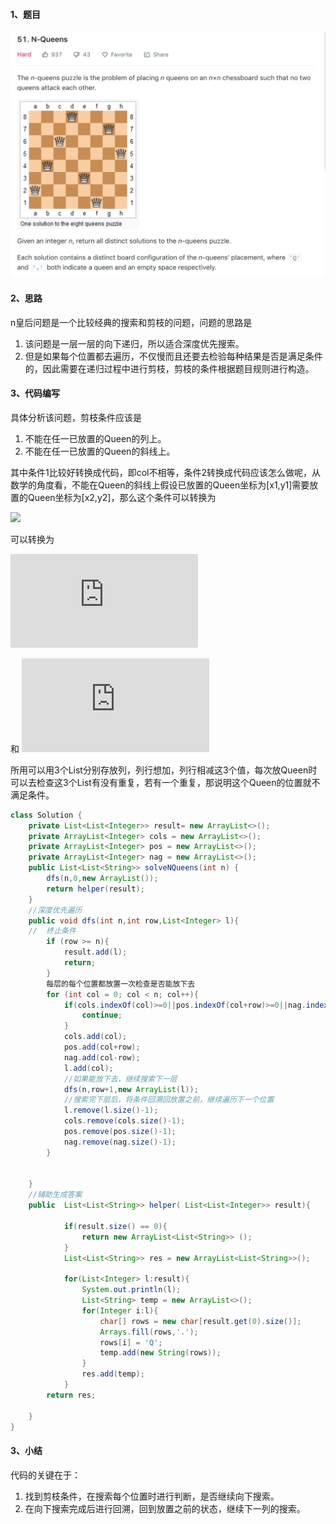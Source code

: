 #### 1、题目
![n皇后问题](./files/n皇后问题.jpg)
#### 2、思路

n皇后问题是一个比较经典的搜索和剪枝的问题，问题的思路是

1. 该问题是一层一层的向下递归，所以适合深度优先搜索。
2. 但是如果每个位置都去遍历，不仅慢而且还要去检验每种结果是否是满足条件的，因此需要在递归过程中进行剪枝，剪枝的条件根据题目规则进行构造。

#### 3、代码编写
具体分析该问题，剪枝条件应该是

1. 不能在任一已放置的Queen的列上。
2. 不能在任一已放置的Queen的斜线上。

其中条件1比较好转换成代码，即col不相等，条件2转换成代码应该怎么做呢，从数学的角度看，不能在Queen的斜线上假设已放置的Queen坐标为[x1,y1]需要放置的Queen坐标为[x2,y2]，那么这个条件可以转换为


![](http://latex.codecogs.com/gif.latex?x\frac{x_1-x_2}{y_1-y_2}=\pm1)

可以转换为


![](http://latex.codecogs.com/gif.latex?x_1-y_1=x_2-y_2)
 


和
![](http://latex.codecogs.com/gif.latex?x_1+y_1=x_2+y_2)

所用可以用3个List分别存放列，列行想加，列行相减这3个值，每次放Queen时可以去检查这3个List有没有重复，若有一个重复，那说明这个Queen的位置就不满足条件。

``` java
class Solution {
    private List<List<Integer>> result= new ArrayList<>();
    private ArrayList<Integer> cols = new ArrayList<>();
    private ArrayList<Integer> pos = new ArrayList<>();
    private ArrayList<Integer> nag = new ArrayList<>();
    public List<List<String>> solveNQueens(int n) {
        dfs(n,0,new ArrayList());
        return helper(result);
    }
    //深度优先遍历
    public void dfs(int n,int row,List<Integer> l){
    //	终止条件
        if (row >= n){
            result.add(l);
            return;
        }
        每层的每个位置都放置一次检查是否能放下去
        for (int col = 0; col < n; col++){
            if(cols.indexOf(col)>=0||pos.indexOf(col+row)>=0||nag.indexOf(col-row)>=0){
                continue;
            }
            cols.add(col);
            pos.add(col+row);
            nag.add(col-row);
            l.add(col);
            //如果能放下去，继续搜索下一层
            dfs(n,row+1,new ArrayList(l));
            //搜索完下层后，将条件回溯回放置之前，继续遍历下一个位置
            l.remove(l.size()-1);
            cols.remove(cols.size()-1);
            pos.remove(pos.size()-1);
            nag.remove(nag.size()-1);
        }
        
        
    }
    //辅助生成答案
    public  List<List<String>> helper( List<List<Integer>> result){

            if(result.size() == 0){
                return new ArrayList<List<String>> ();
            }
            List<List<String>> res = new ArrayList<List<String>>();
           
            for(List<Integer> l:result){
                System.out.println(l);
                List<String> temp = new ArrayList<>();
                for(Integer i:l){
                    char[] rows = new char[result.get(0).size()];
                    Arrays.fill(rows,'.');
                    rows[i] = 'Q';
                    temp.add(new String(rows));
                }
                res.add(temp);
            }
        return res;
            
    }
}
```
#### 3、小结
代码的关键在于：

1. 找到剪枝条件，在搜索每个位置时进行判断，是否继续向下搜索。
2. 在向下搜索完成后进行回溯，回到放置之前的状态，继续下一列的搜索。